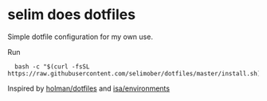 selim does dotfiles
===================

Simple dotfile configuration for my own use.

Run

```
  bash -c "$(curl -fsSL https://raw.githubusercontent.com/selimober/dotfiles/master/install.sh)"
```

Inspired by [holman/dotfiles](https://github.com/holman/dotfiles) and [isa/environments](https://github.com/isa/environments)
